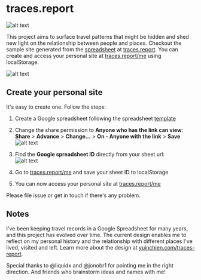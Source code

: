 # traces.report

![alt text](https://traces.report/screenshots/mobile.png "Screenshot")

This project aims to surface travel patterns that might be hidden and shed new light on the relationship between people and places. Checkout the sample site generated from the <a href="https://docs.google.com/spreadsheets/d/1j4yfiowEPDtMrYZyBqAV5Esujp8KCHBd9NrMs8-QVZw/edit#gid=0" target="_blank">spreadsheet<a> at <a href="https://traces.report/">traces.report</a>. You can create and access your personal site at <a href="https://traces.report/me">traces.report/me</a> using localStorage.

![alt text](https://traces.report/screenshots/site.png "Screenshot")

## Create your personal site

It's easy to create one. Follow the steps:

1. Create a Google spreadsheet following the spreadsheet <a href="https://docs.google.com/spreadsheets/d/1j4yfiowEPDtMrYZyBqAV5Esujp8KCHBd9NrMs8-QVZw/edit#gid=0" target="_blank">template<a>

2. Change the share permission to **Anyone who has the link can view**:<br>
  **Share** > **Advance** > **Change...** > **On - Anyone with the link** > **Save**
![alt text](https://traces.report/screenshots/share.png "Screenshot")

3. Find the **Google spreadsheet ID** directly from your sheet url:<br>
![alt text](https://traces.report/screenshots/sheet_url.png "Screenshot")

4. Go to <a href="https://traces.report/me">traces.report/me</a> and save your sheet ID to localStorage

5. You can now access your personal site at <a href="https://traces.report/me">traces.report/me</a>

Please file issue or get in touch if there's any problem.

## Notes

I've been keeping travel records in a Google Spreadsheet for many years, and this project has evolved over time. The current design enables me to reflect on my personal history and the relationship with different places I've lived, visited and left. Learn more about the design at <a>[yuinchien.com/traces-report](https://yuinchien.com/traces-report/).

Special thanks to @liquidx and @jonobr1 for pointing me in the right direction. And friends who brainstorm ideas and names with me!

